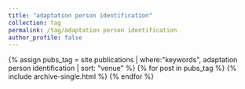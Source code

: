 ```yaml
---
title: "adaptation person identification"
collection: tag
permalink: /tag/adaptation person identification
author_profile: false
---
```

{% assign pubs_tag = site.publications | where:"keywords", adaptation person identification | sort: "venue" %}
{% for post in pubs_tag %}
  {% include archive-single.html %}
{% endfor %}